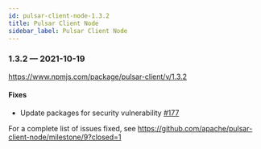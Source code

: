 ```yaml
---
id: pulsar-client-node-1.3.2
title: Pulsar Client Node
sidebar_label: Pulsar Client Node
---
```


### 1.3.2 &mdash; 2021-10-19 <a id="1.3.2"></a>

https://www.npmjs.com/package/pulsar-client/v/1.3.2

#### Fixes

* Update packages for security vulnerability [#177](https://github.com/apache/pulsar-client-node/pull/177)

For a complete list of issues fixed, see
https://github.com/apache/pulsar-client-node/milestone/9?closed=1